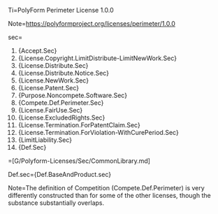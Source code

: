 Ti=PolyForm Perimeter License 1.0.0 

Note=<https://polyformproject.org/licenses/perimeter/1.0.0> 

sec=<ol><li>{Accept.Sec}</li><li>{License.Copyright.LimitDistribute-LimitNewWork.Sec}</li><li>{License.Distribute.Sec}</li><li>{License.Distribute.Notice.Sec}</li><li>{License.NewWork.Sec}</li><li>{License.Patent.Sec}</li><li>{Purpose.Noncompete.Software.Sec}</li><li>{Compete.Def.Perimeter.Sec}</li><li>{License.FairUse.Sec}</li><li>{License.ExcludedRights.Sec}</li><li>{License.Termination.ForPatentClaim.Sec}</li><li>{License.Termination.ForViolation-WithCurePeriod.Sec}</li><li>{LimitLiability.Sec}</li><li>{Def.Sec}</li></ol>

=[G/Polyform-Licenses/Sec/CommonLibrary.md]

Def.sec={Def.BaseAndProduct.sec}

Note=The definition of Competition (Compete.Def.Perimeter) is very differently constructed than for some of the other licenses, though the substance substantially overlaps.